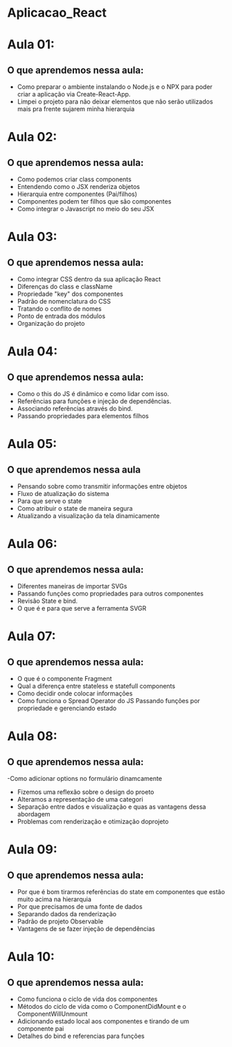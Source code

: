 # Aplicacao_React

# Aula 01:

## O que aprendemos nessa aula:

- Como preparar o ambiente instalando o Node.js e o NPX para poder criar a aplicação via Create-React-App.
- Limpei o projeto para não deixar elementos que não serão utilizados mais pra frente sujarem minha hierarquia

# Aula 02:

## O que aprendemos nessa aula:

- Como podemos criar class components
- Entendendo como o JSX renderiza objetos
- Hierarquia entre componentes (Pai/filhos)
- Componentes podem ter filhos que são componentes
- Como integrar o Javascript no meio do seu JSX

# Aula 03:

## O que aprendemos nessa aula:

- Como integrar CSS dentro da sua aplicação React
- Diferenças do class e className
- Propriedade "key" dos componentes
- Padrão de nomenclatura do CSS
- Tratando o conflito de nomes
- Ponto de entrada dos módulos
- Organização do projeto

# Aula 04:

## O que aprendemos nessa aula:

- Como o this do JS é dinâmico e como lidar com isso.
- Referências para funções e injeção de dependências.
- Associando referências através do bind.
- Passando propriedades para elementos filhos


# Aula 05:

## O que aprendemos nessa aula

- Pensando sobre como transmitir informações entre objetos
- Fluxo de atualização do sistema
- Para que serve o state
- Como atribuir o state de maneira segura
- Atualizando a visualização da tela dinamicamente

# Aula 06:

## O que aprendemos nessa aula:

- Diferentes maneiras de importar SVGs
- Passando funções como propriedades para outros componentes
- Revisão State e bind.
- O que é e para que serve a ferramenta SVGR

# Aula 07:

## O que aprendemos nessa aula:

- O que é o componente Fragment
- Qual a diferença entre stateless e statefull components
- Como decidir onde colocar informações
- Como funciona o Spread Operator do JS
Passando funções por propriedade e gerenciando estado

# Aula 08:

## O que aprendemos nessa aula:

-Como adicionar options no formulário dinamcamente
- Fizemos uma reflexão sobre o design do proeto
- Alteramos a representação de uma categori
- Separação entre dados e visualização e quas as vantagens dessa abordagem
- Problemas com renderização e otimização doprojeto

# Aula 09:

## O que aprendemos nessa aula:

- Por que é bom tirarmos referências do state em componentes que estão muito acima na hierarquia
- Por que precisamos de uma fonte de dados
- Separando dados da renderização
- Padrão de projeto Observable
- Vantagens de se fazer injeção de dependências

# Aula 10:

## O que aprendemos nessa aula:

- Como funciona o ciclo de vida dos componentes
- Métodos do ciclo de vida como o ComponentDidMount e o ComponentWillUnmount
- Adicionando estado local aos componentes e tirando de um componente pai
- Detalhes do bind e referencias para funções